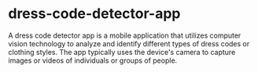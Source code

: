 # dress-code-detector-app
A dress code detector app is a mobile application that utilizes computer vision technology to analyze and identify different types of dress codes or clothing styles. The app typically uses the device's camera to capture images or videos of individuals or groups of people.
